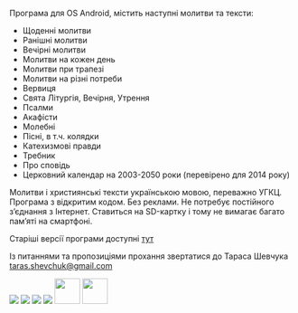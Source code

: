 Програма для OS Android, містить наступні молитви та тексти:
  * Щоденні молитви
  * Ранішні молитви
  * Вечірні молитви
  * Молитви на кожен день
  * Молитви при трапезі
  * Молитви на різні потреби
  * Вервиця
  * Свята Літургія, Вечірня, Утрення
  * Псалми
  * Акафісти
  * Молебні
  * Пісні, в т.ч. колядки
  * Катехизмові правди
  * Требник
  * Про сповідь
  * Церковний календар на 2003-2050 роки (перевірено для 2014 року)

Молитви і християнські тексти українською мовою, переважно УГКЦ.
Програма з відкритим кодом. Без реклами. Не потребує постійного з’єднання з Інтернет. Ставиться на SD-картку і тому не вимагає багато пам’яті на смартфоні.

Старіші версії програми доступні [тут](https://drive.google.com/folderview?id=0B_rZIJGWcoyIYURBN1NWc2g1dDA&usp=sharing)

Із питаннями та пропозиціями прохання звертатися до Тараса Шевчука [taras.shevchuk@gmail.com](mailto:taras.shevchuk@gmail.com?Subject=Молитовник)


[![](https://7527c4d48c8e7643a44ef42df059e7b2f0c1e660.googledrive.com/host/0B_rZIJGWcoyIQ3Y4RkE0Ry1SV3M/google+_45x45.jpg)](https://plus.google.com/110534342913988649337)
[![](https://7527c4d48c8e7643a44ef42df059e7b2f0c1e660.googledrive.com/host/0B_rZIJGWcoyIQ3Y4RkE0Ry1SV3M/facebook_45x45.jpg)](https://www.facebook.com/ukr.prayers)
[![](https://7527c4d48c8e7643a44ef42df059e7b2f0c1e660.googledrive.com/host/0B_rZIJGWcoyIQ3Y4RkE0Ry1SV3M/twitter_45x45.jpg)](https://twitter.com/taras_shevchuk)
[![](http://developer.android.com/images/brand/uk_generic_rgb_wo_45.png)](https://play.google.com/store/apps/details?id=com.tshevchuk.prayer)
<a href='http://www.amazon.com/gp/product/B00MCLOQAA'><img src='https://7527c4d48c8e7643a44ef42df059e7b2f0c1e660.googledrive.com/host/0B_rZIJGWcoyIQ3Y4RkE0Ry1SV3M/Amazon%20App%20Store.jpg' width='45' height='45' /></a>
<a href='https://drive.google.com/folderview?id=0B_rZIJGWcoyIYURBN1NWc2g1dDA&usp=sharing'><img src='https://7527c4d48c8e7643a44ef42df059e7b2f0c1e660.googledrive.com/host/0B_rZIJGWcoyIQ3Y4RkE0Ry1SV3M/drive.png' width='45' height='45' /></a>